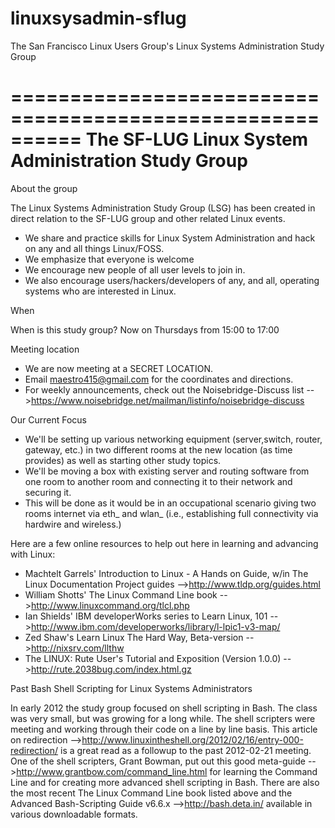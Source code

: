 linuxsysadmin-sflug
===================

The San Francisco Linux Users Group's Linux Systems Administration Study Group

==========================================================
The SF-LUG Linux System Administration Study Group
==========================================================

About the group

The Linux Systems Administration Study Group (LSG) has been created in direct relation to the SF-LUG group and other related Linux events.
*   We share and practice skills for Linux System Administration and hack on any and all things Linux/FOSS.
*   We emphasize that everyone is welcome
*   We encourage new people of all user levels to join in.
*   We also encourage users/hackers/developers of any, and all, operating systems who are interested in Linux. 

When

When is this study group? 
Now on Thursdays from 15:00 to 17:00


Meeting location
*    We are now meeting at a SECRET LOCATION. 
*    Email maestro415@gmail.com for the coordinates and directions.
*    For weekly announcements, check out the Noisebridge-Discuss list -->https://www.noisebridge.net/mailman/listinfo/noisebridge-discuss

Our Current Focus

*    We'll be setting up various networking equipment (server,switch, router, gateway, etc.) in two different rooms at the new location (as time provides) as well as starting other study topics.
*    We'll be moving a box with existing server and routing software from one room to another room and connecting it to their network and securing it.
*    This will be done as it would be in an occupational scenario giving two rooms internet via eth_ and wlan_ (i.e., establishing full connectivity via hardwire and wireless.) 

Here are a few online resources to help out here in learning and advancing with Linux:
* Machtelt Garrels' Introduction to Linux - A Hands on Guide, w/in The Linux Documentation Project guides -->http://www.tldp.org/guides.html
* William Shotts' The Linux Command Line book 
-->http://www.linuxcommand.org/tlcl.php
* Ian Shields' IBM developerWorks series to Learn Linux, 101 
-->http://www.ibm.com/developerworks/library/l-lpic1-v3-map/
* Zed Shaw's Learn Linux The Hard Way, Beta-version -->http://nixsrv.com/llthw
* The LINUX: Rute User's Tutorial and Exposition (Version 1.0.0)
-->http://rute.2038bug.com/index.html.gz


Past Bash Shell Scripting for Linux Systems Administrators

In early 2012 the study group focused on shell scripting in Bash. The class was very small, but was growing for a long while. 
The shell scripters were meeting and working through their code on a line by line basis. This article on redirection -->http://www.linuxintheshell.org/2012/02/16/entry-000-redirection/ is a great read as a followup to the past 2012-02-21 meeting. One of the shell scripters, Grant Bowman, put out this good meta-guide -->http://www.grantbow.com/command_line.html for learning the Command Line and for creating more advanced shell scripting in Bash. There are also the most recent The Linux Command Line book listed above and the Advanced Bash-Scripting Guide v6.6.x -->http://bash.deta.in/ available in various downloadable formats. 
